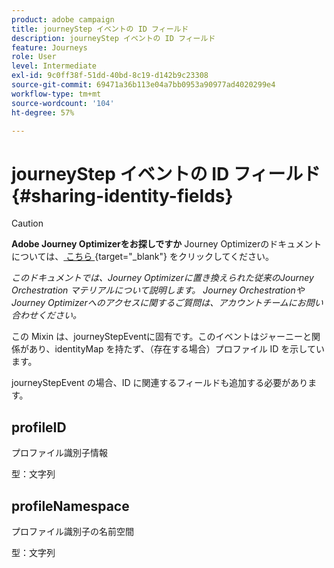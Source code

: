```yaml
---
product: adobe campaign
title: journeyStep イベントの ID フィールド
description: journeyStep イベントの ID フィールド
feature: Journeys
role: User
level: Intermediate
exl-id: 9c0ff38f-51dd-40bd-8c19-d142b9c23308
source-git-commit: 69471a36b113e04a7bb0953a90977ad4020299e4
workflow-type: tm+mt
source-wordcount: '104'
ht-degree: 57%

---
```


# journeyStep イベントの ID フィールド {#sharing-identity-fields}


>[!CAUTION]
>
>**Adobe Journey Optimizerをお探しですか** Journey Optimizerのドキュメントについては、[ こちら ](https://experienceleague.adobe.com/ja/docs/journey-optimizer/using/ajo-home){target="_blank"} をクリックしてください。
>
>
>_このドキュメントでは、Journey Optimizerに置き換えられた従来のJourney Orchestration マテリアルについて説明します。 Journey OrchestrationやJourney Optimizerへのアクセスに関するご質問は、アカウントチームにお問い合わせください。_


この Mixin は、journeyStepEventに固有です。このイベントはジャーニーと関係があり、identityMap を持たず、（存在する場合）プロファイル ID を示しています。

journeyStepEvent の場合、ID に関連するフィールドも追加する必要があります。

## profileID

プロファイル識別子情報

型：文字列

## profileNamespace

プロファイル識別子の名前空間

型：文字列
